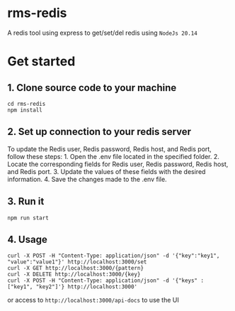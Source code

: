 # rms-redis

A redis tool using express to get/set/del redis using `NodeJs 20.14`

# Get started

## 1. Clone source code to your machine

```
cd rms-redis
npm install
```

## 2. Set up connection to your redis server

To update the Redis user, Redis password, Redis host, and Redis port, follow these steps: 1. Open the .env file located in the specified folder. 2. Locate the corresponding fields for Redis user, Redis password, Redis host, and Redis port. 3. Update the values of these fields with the desired information. 4. Save the changes made to the .env file.

## 3. Run it

```
npm run start
```

## 4. Usage

```
curl -X POST -H "Content-Type: application/json" -d '{"key":"key1", "value":"value1"}' http://localhost:3000/set
curl -X GET http://localhost:3000/{pattern}
curl -X DELETE http://localhost:3000/{key}
curl -X POST -H "Content-Type: application/json" -d '{"keys" : ["key1", "key2"]'} http://localhost:3000'
```

or access to `http://localhost:3000/api-docs` to use the UI
